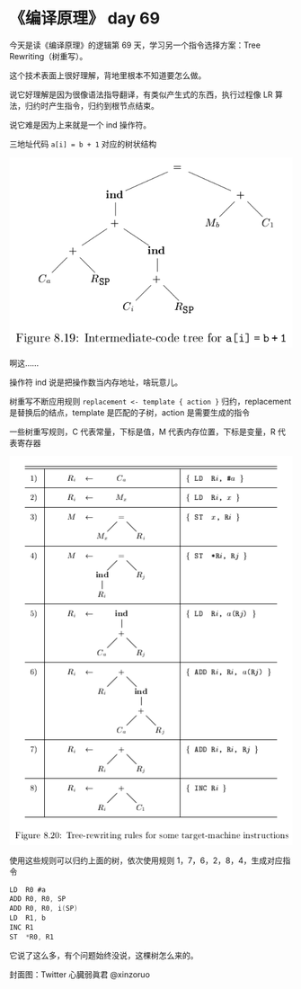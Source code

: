 # 《编译原理》 day 69

今天是读《编译原理》的逻辑第 69 天，学习另一个指令选择方案：Tree Rewriting（树重写）。

这个技术表面上很好理解，背地里根本不知道要怎么做。

说它好理解是因为很像语法指导翻译，有类似产生式的东西，执行过程像 LR 算法，归约时产生指令，归约到根节点结束。

说它难是因为上来就是一个 ind 操作符。

三地址代码 `a[i] = b + 1` 对应的树状结构

![](23-tree-1.png)

啊这……

操作符 ind 说是把操作数当内存地址，啥玩意儿。

树重写不断应用规则 `replacement <- template { action }` 归约，replacement 是替换后的结点，template 是匹配的子树，action 是需要生成的指令

一些树重写规则，C 代表常量，下标是值，M 代表内存位置，下标是变量，R 代表寄存器

![](23-rule-1.png)

使用这些规则可以归约上面的树，依次使用规则 1，7，6，2，8，4，生成对应指令

```c
LD  R0 #a
ADD R0, R0, SP
ADD R0, R0, i(SP)
LD  R1, b
INC R1
ST  *R0, R1
```

它说了这么多，有个问题始终没说，这棵树怎么来的。

封面图：Twitter 心臓弱眞君 @xinzoruo